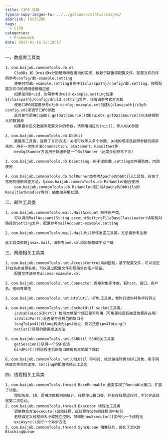 ```yaml
---
title: C3P0 详解
typora-copy-images-to: ../../gitbooks/static/images/
abbrlink: f6c352bb
tags:
  - C3P0
categories:
  - Framework
date: 2017-01-16 22:18:17
---
```

一、数据库工具类
	

	1、com.baijob.commonTools.db.ds
		C3p0Ds 和 DruidDs分别是两种连接池的实现，依赖于数据库配置文件，配置文件的样例参考config/db-example.setting
		使用时将db-example.setting复制于${classpath}/config/db.setting，按照配置文件中的说明替换相应值
		如果使用Druid，则需参考druid-example.setting创建${classpath}/config/druid.setting文件，详情请参考官方文档
		使用C3P0则需要参考c3p0-config-example.xml创建${classpath}/c3p0-config.xml来调节C3P0参数
		此时即可调用C3p0Ds.getDataSource()或DruidDs.getDataSource()方法获得默认的数据源
		如果要自定义数据库配置文件的参数，请调用相应的init()，传入相关参数
	
	2、com.baijob.commonTools.db.DbUtil
		数据库工具类，提供了关闭方法：关闭可以传入多个参数，关闭的顺序是按照参数的顺序来的，用于一次性关闭Connnection、Statement、ResultSet等
		newSqlRunner方法用于快速新建一个SqlRunner（此类介绍参考下问）
		
	3、com.baijob.commonTools.db.DsSetting，用于读取db.setting文件辅助类，内部使用
	
	4、com.baijob.commonTools.db.SqlRunner类参考Apache的DbUtils工具包，封装了常用的增删改查方法，与com.baijob.commonTools.db.RsHandler配合使用
		com.baijob.commonTools.db.RsHandler接口与Apache的DbUtils的ResultSetHandler等价，抽象结果集处理。

二、邮件工具类
	
	1、com.baijob.commonTools.mail.MailAccount 邮件账户类。
		可以调用MailAccount(String accountSettingFileBaseClassLoader)读取相对路径的Setting文件，配置参考mailAccount-example.setting
		
	2、com.baijob.commonTools.mail.MailUtil邮件发送工具类，方法请参考注释
	
	此工具类依赖javax.mail，请参考pom.xml添加依赖或手动下载

三、网络相关工具类
	
	1、com.baijob.commonTools.net.AccessControl访问控制，基于配置文件，可以设定IP白名单或黑名单，可以通过配置文件实现简单的账户验证。
		配置文件请参考access-example.xml
	
	2、com.baijob.commonTools.net.Connector 连接对象实体类，有host、端口、用户名、密码等属性
	
	3、com.baijob.commonTools.net.HtmlUtil HTML工具类，暂时只提供特殊字符转义
	
	4、com.baijob.commonTools.net.SocketUtil socket工具类。
		isUsableLocalPort() 检测本地某个端口是否可用（可用是指没有被其他程序占用）
		isValidPort()是否是符合规范的端口号
		longToIpv4()将long转换为ipv4地址，反方法是ipv4ToLong()
		netCat()简易的数据发送方法
		
	5、com.baijob.commonTools.net.SSHUtil SSH相关工具类
		getSession()获得一个SSH会话
		bindPort()将远程主机的端口映射到本地某个端口
		
	6、com.baijob.commonTools.net.URLUtil 将相对、绝对路径转换为URL对象，用于网络或文件流的读写，Setting的配置依赖此工具包

四、线程相关工具类

	1、com.baijob.commonTools.thread.BaseRunnable 此类实现了Runnable接口，扩展了功能。
		增加名称、ID，调用次数和时间统计、线程停止接口等，并且在线程运行时，不允许此线程第二次启动。
	2、com.baijob.commonTools.thread.Executor 线程池工具类
		调用静态方法execute()启动线程，此线程在公共的线程池中执行
		若想自定义线程池大小或独立控制，可调用newExecutor()实例化一个线程池
		excAsync()执行一个异步方法
	3、com.baijob.commonTools.thread.SyncQueue 阻塞队列，简化了JDK的BlockingQueue